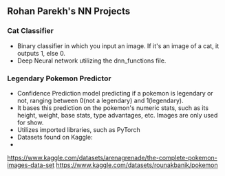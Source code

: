## Rohan Parekh's NN Projects

### Cat Classifier 
- Binary classifier in which you input an image. If it's an image of a cat, it outputs 1, else 0.
- Deep Neural network utilizing the dnn_functions file.

### Legendary Pokemon Predictor
- Confidence Prediction model predicting if a pokemon is legendary or not, ranging between 0(not a legendary) and 1(legendary).
- It bases this prediction on the pokemon's numeric stats, such as its height, weight, base stats, type advantages, etc. Images are only used for show.
- Utilizes imported libraries, such as PyTorch
- Datasets found on Kaggle:
- 
https://www.kaggle.com/datasets/arenagrenade/the-complete-pokemon-images-data-set
https://www.kaggle.com/datasets/rounakbanik/pokemon
